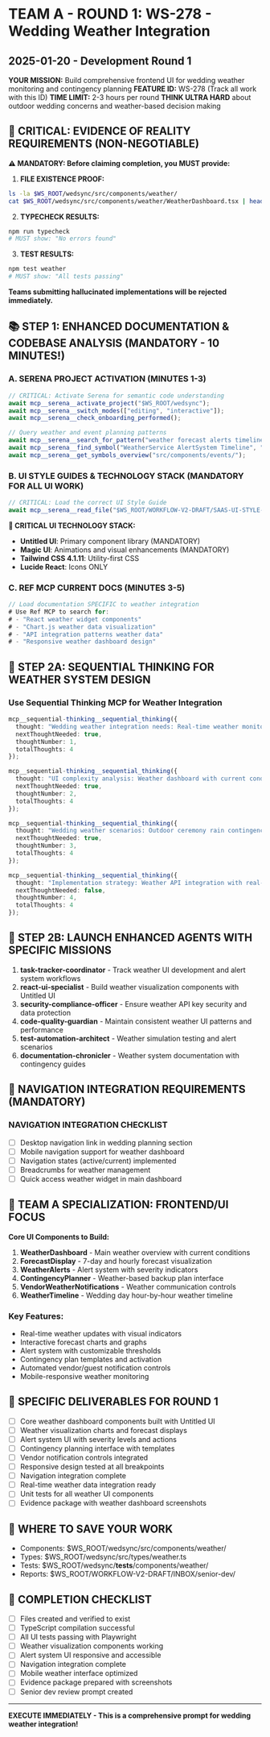 # TEAM A - ROUND 1: WS-278 - Wedding Weather Integration
## 2025-01-20 - Development Round 1

**YOUR MISSION:** Build comprehensive frontend UI for wedding weather monitoring and contingency planning
**FEATURE ID:** WS-278 (Track all work with this ID)
**TIME LIMIT:** 2-3 hours per round
**THINK ULTRA HARD** about outdoor wedding concerns and weather-based decision making

## 🚨 CRITICAL: EVIDENCE OF REALITY REQUIREMENTS (NON-NEGOTIABLE)

**⚠️ MANDATORY: Before claiming completion, you MUST provide:**

1. **FILE EXISTENCE PROOF:**
```bash
ls -la $WS_ROOT/wedsync/src/components/weather/
cat $WS_ROOT/wedsync/src/components/weather/WeatherDashboard.tsx | head -20
```

2. **TYPECHECK RESULTS:**
```bash
npm run typecheck
# MUST show: "No errors found"
```

3. **TEST RESULTS:**
```bash
npm test weather
# MUST show: "All tests passing"
```

**Teams submitting hallucinated implementations will be rejected immediately.**

## 📚 STEP 1: ENHANCED DOCUMENTATION & CODEBASE ANALYSIS (MANDATORY - 10 MINUTES!)

### A. SERENA PROJECT ACTIVATION (MINUTES 1-3)
```typescript
// CRITICAL: Activate Serena for semantic code understanding
await mcp__serena__activate_project("$WS_ROOT/wedsync");
await mcp__serena__switch_modes(["editing", "interactive"]);
await mcp__serena__check_onboarding_performed();

// Query weather and event planning patterns
await mcp__serena__search_for_pattern("weather forecast alerts timeline event");
await mcp__serena__find_symbol("WeatherService AlertSystem Timeline", "", true);
await mcp__serena__get_symbols_overview("src/components/events/");
```

### B. UI STYLE GUIDES & TECHNOLOGY STACK (MANDATORY FOR ALL UI WORK)
```typescript
// CRITICAL: Load the correct UI Style Guide
await mcp__serena__read_file("$WS_ROOT/WORKFLOW-V2-DRAFT/SAAS-UI-STYLE-GUIDE.md");
```

**🚨 CRITICAL UI TECHNOLOGY STACK:**
- **Untitled UI**: Primary component library (MANDATORY)
- **Magic UI**: Animations and visual enhancements (MANDATORY)
- **Tailwind CSS 4.1.11**: Utility-first CSS
- **Lucide React**: Icons ONLY

### C. REF MCP CURRENT DOCS (MINUTES 3-5)
```typescript
// Load documentation SPECIFIC to weather integration
# Use Ref MCP to search for:
# - "React weather widget components"
# - "Chart.js weather data visualization"
# - "API integration patterns weather data"
# - "Responsive weather dashboard design"
```

## 🧠 STEP 2A: SEQUENTIAL THINKING FOR WEATHER SYSTEM DESIGN

### Use Sequential Thinking MCP for Weather Integration
```typescript
mcp__sequential-thinking__sequential_thinking({
  thought: "Wedding weather integration needs: Real-time weather monitoring for wedding venue locations, 7-day and hourly forecasts for planning, severe weather alerts and notifications, contingency plan activation based on weather conditions, vendor notification system for weather changes, guest communication for weather-related updates.",
  nextThoughtNeeded: true,
  thoughtNumber: 1,
  totalThoughts: 4
});

mcp__sequential-thinking__sequential_thinking({
  thought: "UI complexity analysis: Weather dashboard with current conditions and forecasts, alert system with different urgency levels, contingency plan interface with automatic suggestions, vendor notification controls, guest communication tools, historical weather data for venue insights.",
  nextThoughtNeeded: true,
  thoughtNumber: 2,
  totalThoughts: 4
});

mcp__sequential-thinking__sequential_thinking({
  thought: "Wedding weather scenarios: Outdoor ceremony rain contingency, tent setup wind alerts, photography lighting concerns, guest comfort temperature warnings, vendor logistics weather impacts, timeline adjustments based on weather forecasts.",
  nextThoughtNeeded: true,
  thoughtNumber: 3,
  totalThoughts: 4
});

mcp__sequential-thinking__sequential_thinking({
  thought: "Implementation strategy: Weather API integration with real-time updates, visual weather cards with actionable insights, automated alert system with customizable thresholds, contingency plan templates, communication automation, mobile-optimized weather monitoring.",
  nextThoughtNeeded: false,
  thoughtNumber: 4,
  totalThoughts: 4
});
```

## 🚀 STEP 2B: LAUNCH ENHANCED AGENTS WITH SPECIFIC MISSIONS

1. **task-tracker-coordinator** - Track weather UI development and alert system workflows
2. **react-ui-specialist** - Build weather visualization components with Untitled UI
3. **security-compliance-officer** - Ensure weather API key security and data protection
4. **code-quality-guardian** - Maintain consistent weather UI patterns and performance
5. **test-automation-architect** - Weather simulation testing and alert scenarios
6. **documentation-chronicler** - Weather system documentation with contingency guides

## 🧭 NAVIGATION INTEGRATION REQUIREMENTS (MANDATORY)

### NAVIGATION INTEGRATION CHECKLIST
- [ ] Desktop navigation link in wedding planning section
- [ ] Mobile navigation support for weather dashboard
- [ ] Navigation states (active/current) implemented
- [ ] Breadcrumbs for weather management
- [ ] Quick access weather widget in main dashboard

## 🎯 TEAM A SPECIALIZATION: FRONTEND/UI FOCUS

**Core UI Components to Build:**

1. **WeatherDashboard** - Main weather overview with current conditions
2. **ForecastDisplay** - 7-day and hourly forecast visualization
3. **WeatherAlerts** - Alert system with severity indicators
4. **ContingencyPlanner** - Weather-based backup plan interface
5. **VendorWeatherNotifications** - Weather communication controls
6. **WeatherTimeline** - Wedding day hour-by-hour weather timeline

### Key Features:
- Real-time weather updates with visual indicators
- Interactive forecast charts and graphs
- Alert system with customizable thresholds
- Contingency plan templates and activation
- Automated vendor/guest notification controls
- Mobile-responsive weather monitoring

## 🎯 SPECIFIC DELIVERABLES FOR ROUND 1
- [ ] Core weather dashboard components built with Untitled UI
- [ ] Weather visualization charts and forecast displays
- [ ] Alert system UI with severity levels and actions
- [ ] Contingency planning interface with templates
- [ ] Vendor notification controls integrated
- [ ] Responsive design tested at all breakpoints
- [ ] Navigation integration complete
- [ ] Real-time weather data integration ready
- [ ] Unit tests for all weather UI components
- [ ] Evidence package with weather dashboard screenshots

## 💾 WHERE TO SAVE YOUR WORK
- Components: $WS_ROOT/wedsync/src/components/weather/
- Types: $WS_ROOT/wedsync/src/types/weather.ts
- Tests: $WS_ROOT/wedsync/__tests__/components/weather/
- Reports: $WS_ROOT/WORKFLOW-V2-DRAFT/INBOX/senior-dev/

## 🏁 COMPLETION CHECKLIST
- [ ] Files created and verified to exist
- [ ] TypeScript compilation successful
- [ ] All UI tests passing with Playwright
- [ ] Weather visualization components working
- [ ] Alert system UI responsive and accessible
- [ ] Navigation integration complete
- [ ] Mobile weather interface optimized
- [ ] Evidence package prepared with screenshots
- [ ] Senior dev review prompt created

---

**EXECUTE IMMEDIATELY - This is a comprehensive prompt for wedding weather integration!**